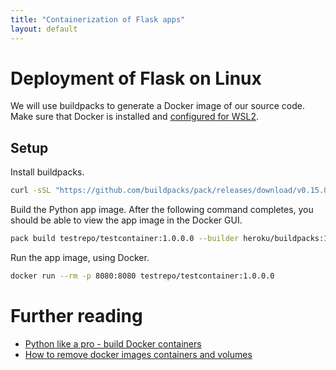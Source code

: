 ```yaml
---
title: "Containerization of Flask apps"
layout: default
---
```

# Deployment of Flask on Linux
We will use buildpacks to generate a Docker image of our source code. Make sure that Docker is installed and [configured for WSL2](wsl.md).


## Setup
Install buildpacks.
```bash
curl -sSL "https://github.com/buildpacks/pack/releases/download/v0.15.0/pack-v0.15.0-linux.tgz" | sudo tar -C /usr/local/bin/ --no-same-owner -xzv pack
```

Build the Python app image. After the following command completes, you should be able to view the app image in the Docker GUI.
```bash
pack build testrepo/testcontainer:1.0.0.0 --builder heroku/buildpacks:18
```

Run the app image, using Docker.
```bash
docker run --rm -p 8080:8080 testrepo/testcontainer:1.0.0.0
```

# Further reading
* [Python like a pro - build Docker containers](https://tanzu.vmware.com/developer/guides/python/cnb-gs-python/)
* [How to remove docker images containers and volumes](https://www.digitalocean.com/community/tutorials/how-to-remove-docker-images-containers-and-volumes)